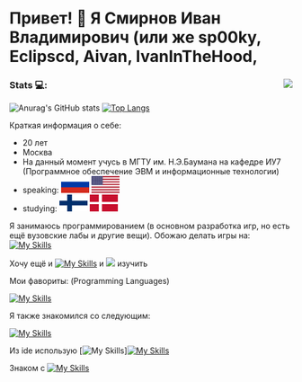 # Привет! 👋 Я Смирнов Иван Владимирович (или же sp00ky, Eclipscd, Aivan, IvanInTheHood, 
### Stats :computer:: <img align="right" src="https://komarev.com/ghpvc/?username=AivanSpooky"/>        
![Anurag's GitHub stats](https://github-readme-stats.vercel.app/api?username=AivanSpooky&show_icons=true&theme=transparent-dark)
[![Top Langs](https://github-readme-stats.vercel.app/api/top-langs/?username=AivanSpooky&layout=compact&theme=transparrent-dark)](https://github.com/anuraghazra/github-readme-stats)

Краткая информация о себе:
- 20 лет
- Москва
- На данный момент учусь в МГТУ им. Н.Э.Баумана на кафедре ИУ7 (Программное обеспечение ЭВМ и информационные
технологии)
- speaking: <img src="images/rus.svg" alt="Флаг России" width="50" height="30"> <img src="images/usa.svg" alt="Флаг Великобритании" width="50" height="30">
- studying: <img src="images/fin.svg" alt="Флаг Финляндии" width="50" height="30"> <img src="images/dnk.svg" alt="Флаг Финляндии" width="50" height="30">


Я занимаюсь программированием (в основном разработка игр, но есть ещё вузовские лабы и другие вещи). Обожаю делать игры на:
[![My Skills](https://skillicons.dev/icons?i=py,gamemakerstudio,godot,unity&theme=light)](https://skillicons.dev)

Хочу ещё и [![My Skills](https://skillicons.dev/icons?i=unreal&theme=light)](https://skillicons.dev) и <img src="https://img.shields.io/badge/cocos-%2355C2E1.svg?&style=for-the-badge&logo=cocos&logoColor=black" />
  изучить

 Мои фавориты: (Programming Languages)

[![My Skills](https://skillicons.dev/icons?i=cs,cpp,py,gamemakerstudio,c,java,js&theme=light)](https://skillicons.dev)

Я также знакомился со следующим:

[![My Skills](https://skillicons.dev/icons?i=kotlin,ts,go,dart,flutter&theme=light)](https://skillicons.dev)

Из ide использую [![My Skills](https://skillicons.dev/icons?i=vscode&theme=light)][![My Skills](https://skillicons.dev/icons?i=visualstudio)](https://skillicons.dev)

Знаком с [![My Skills](https://skillicons.dev/icons?i=css,html,sqlite,qt,postgres,nginx,gitlab,fastapi,django,flask,bootstrap,autocad,androidstudio,&theme=light)](https://skillicons.dev)

